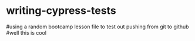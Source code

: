 # writing-cypress-tests
#using a random bootcamp lesson file to test out pushing from git to github
#well this is cool
